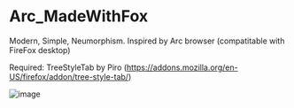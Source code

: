 # Arc_MadeWithFox
Modern, Simple, Neumorphism. Inspired by Arc browser (compatitable with FireFox desktop)

Required: TreeStyleTab by Piro (https://addons.mozilla.org/en-US/firefox/addon/tree-style-tab/)


![image](https://github.com/user-attachments/assets/9e7e1e3c-da08-4501-8d83-d0b4b0c7e49a)


